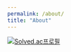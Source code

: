 ```yaml
---
permalink: /about/
title: "About"
---
```


[![Solved.ac프로필](http://mazassumnida.wtf/api/v2/generate_badge?boj=megaton920)](https://solved.ac/megaton920)
